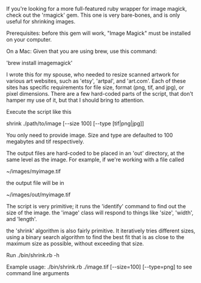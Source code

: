 If you're looking for a more full-featured ruby wrapper for image magick, 
check out the 'rmagick' gem.  This one is very bare-bones, and is only useful
for shrinking images.

Prerequisites: before this gem will work, "Image Magick" must be installed
on your computer. 

On a Mac:
 Given that you are using brew, use this command:

'brew install imagemagick'

I wrote this for my spouse, who needed to resize scanned artwork for various 
art websites, such as 'etsy', 'artpal', and 'art.com'.  Each of these sites has 
specific requirements for file size, format (png, tif, and jpg), or pixel 
dimensions.  There are a few hard-coded parts of the script, that don't hamper 
my use of it, but that I should bring to attention.

Execute the script like this

shrink ./path/to/image [--size 100] [--type [tif|png|jpg]]

You only need to provide image.  Size and type are defaulted to 100 megabytes
and tif respectively.


The output files are hard-coded to be placed in an 'out' directory, at the same
level as the image.  For example, if we're working with a file called

~/images/myimage.tif

the output file will be in 

~/images/out/myimage.tif

The script is very primitive; it runs the 'identify' command to find out
the size of the image.  the 'image' class will respond to things like 'size', 
'width', and 'length'.  

the 'shrink' algorithm is also fairly primitive.  It iteratively tries 
different sizes, using a binary search algorithm to find the best fit that
is as close to the maximum size as possible, without exceeding that size.

Run ./bin/shrink.rb -h

Example usage:
./bin/shrink.rb ./image.tif [--size=100] [--type=png]
to see command line arguments
